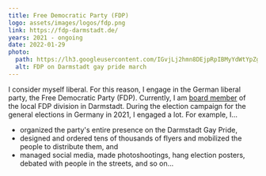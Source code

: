 ```yaml
---
title: Free Democratic Party (FDP)
logo: assets/images/logos/fdp.png
link: https://fdp-darmstadt.de/
years: 2021 - ongoing
date: 2022-01-29
photo:
  path: https://lh3.googleusercontent.com/IGvjLj2hmn8DEjpRpIBMyYdWtYpZgAA-dl6BLoyRJBNuY7JbZwSqlEolbAstQzQ9d6MMNjFbVEa-tILUatalWKsGzcCvQcPqB26tfyALueMG0wSiodtr5t_LjstOWcUHhE1KqJxNyKw=w1800
  alt: FDP on Darmstadt gay pride march
---
```


I consider myself liberal. For this reason, I engage in the
German liberal party, the Free Democratic Party (FDP).
Currently, I am
[board member](https://fdp-darmstadt.de/person/mark-rothermel/)
of the local FDP division in
Darmstadt. During the election campaign for the general
elections in Germany in 2021, I engaged a lot. For example, I...
* organized the party's entire presence on the Darmstadt
Gay Pride,
* designed and ordered tens of thousands of flyers
and mobilized the people to distribute them, and
* managed social media, made photoshootings, hang election
  posters, debated with people in the streets, and so on...
